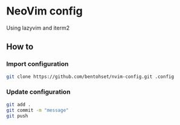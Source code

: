 # NeoVim config

Using lazyvim and iterm2

## How to

### Import configuration

```bash
git clone https://github.com/bentohset/nvim-config.git .config
```

### Update configuration

```bash
git add .
git commit -m "message"
git push
```
